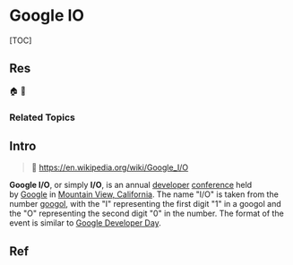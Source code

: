 # Google IO

[TOC]



## Res
🏠 
🚧 


### Related Topics



## Intro
> 🔗 https://en.wikipedia.org/wiki/Google_I/O 

**Google I/O**, or simply **I/O**, is an annual [developer](https://en.wikipedia.org/wiki/Software_development "Software development") [conference](https://en.wikipedia.org/wiki/Meeting "Meeting") held by [Google](https://en.wikipedia.org/wiki/Google "Google") in [Mountain View, California](https://en.wikipedia.org/wiki/Mountain_View,_California "Mountain View, California"). The name "I/O" is taken from the number [googol](https://en.wikipedia.org/wiki/Googol "Googol"), with the "I" representing the first digit "1" in a googol and the "O" representing the second digit "0" in the number. The format of the event is similar to [Google Developer Day](https://en.wikipedia.org/wiki/Google_Developer_Day "Google Developer Day").



## Ref
